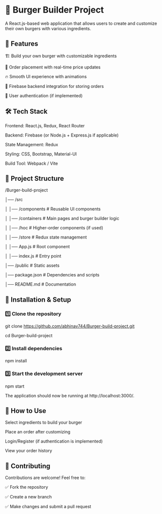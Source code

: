 # 🍔 Burger Builder Project

A React.js-based web application that allows users to create and customize their own burgers with various ingredients.



## 🚀 Features

🏗️ Build your own burger with customizable ingredients

🛒 Order placement with real-time price updates

🔥 Smooth UI experience with animations

💾 Firebase backend integration for storing orders

🔐 User authentication (if implemented)

## 🛠 Tech Stack

Frontend: React.js, Redux, React Router

Backend: Firebase (or Node.js + Express.js if applicable)

State Management: Redux

Styling: CSS, Bootstrap, Material-UI

Build Tool: Webpack / Vite

## 📁 Project Structure



/Burger-build-project

│── /src

│   │── /components     # Reusable UI components

│   │── /containers     # Main pages and burger builder logic

│   │── /hoc            # Higher-order components (if used)

│   │── /store          # Redux state management

│   │── App.js          # Root component

│   │── index.js        # Entry point

│── /public            # Static assets

│── package.json       # Dependencies and scripts

│── README.md          # Documentation

## 🚀 Installation & Setup

### 1️⃣ Clone the repository



git clone https://github.com/abhinav744/Burger-build-project.git

cd Burger-build-project

### 2️⃣ Install dependencies



npm install

### 3️⃣ Start the development server



npm start

The application should now be running at http://localhost:3000/.



## 🔧 How to Use

Select ingredients to build your burger

Place an order after customizing

Login/Register (if authentication is implemented)

View your order history

## 📌 Contributing

Contributions are welcome! Feel free to:

✅ Fork the repository

✅ Create a new branch

✅ Make changes and submit a pull request






